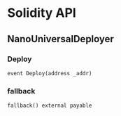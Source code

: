 # Solidity API

## NanoUniversalDeployer

### Deploy

```solidity
event Deploy(address _addr)
```

### fallback

```solidity
fallback() external payable
```

